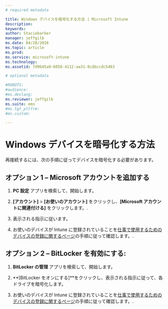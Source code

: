 ```yaml
---
# required metadata

title: Windows デバイスを暗号化する方法 | Microsoft Intune
description:
keywords:
author: Staciebarker
manager: jeffgilb
ms.date: 04/28/2016
ms.topic: article
ms.prod:
ms.service: microsoft-intune
ms.technology:
ms.assetid: 7d9645a9-6058-4112-aa31-8cdbccdc5463

# optional metadata

#ROBOTS:
#audience:
#ms.devlang:
ms.reviewer: jeffgilb
ms.suite: ems
#ms.tgt_pltfrm:
#ms.custom:

---
```


# Windows デバイスを暗号化する方法
再接続するには、次の手順に従ってデバイスを暗号化する必要があります。

## オプション 1 – Microsoft アカウントを追加する

1.  **PC 設定** アプリを検索して、開始します。

2.  **[アカウント]**  &gt;  **[お使いのアカウント]** をクリックし、**[Microsoft アカウントに関連付ける]** をクリックします。.

3.  表示される指示に従います。

4.  お使いのデバイスが Intune に登録されていることを[仕事で使用するためのデバイスの登録に関するページ](http://go.microsoft.com/fwlink/?LinkId=519071)の手順に従って確認します。.

## オプション 2 – BitLocker を有効にする:

1.  **BitLocker の管理** アプリを検索して、開始します。

2.  **[BitLocker をオンにする]**をクリックし、表示される指示に従って、各ドライブを暗号化します。

3.  お使いのデバイスが Intune に登録されていることを[仕事で使用するためのデバイスの登録に関するページ](http://go.microsoft.com/fwlink/?LinkId=519071)の手順に従って確認します。.



<!--HONumber=May16_HO1-->


